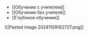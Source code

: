 - [[Обучение с учителем]]
- [[Обучение без учителя]]
- [[Глубокое обучение]]


![[Pasted image 20241109162727.png]]